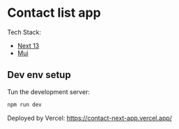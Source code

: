 # Contact list app

Tech Stack:

- [Next 13](https://nextjs.org/docs/getting-started)
- [Mui](https://mui.com/)

## Dev env setup

Tun the development server:

```bash
npm run dev
```

Deployed by Vercel: https://contact-next-app.vercel.app/
